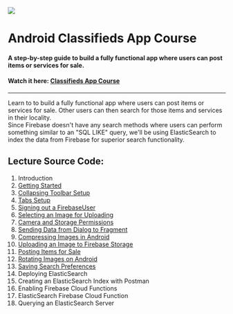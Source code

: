 <img class='header-img' src='https://s3.amazonaws.com/codingwithmitch-static-and-media/media/ForSale/Android+Classifieds+App.png' />

<h1>Android Classifieds App Course</h1>
<h4>A step-by-step guide to build a fully functional app where users can post items or services for sale.</h4>
<h4>Watch it here: <a href='https://codingwithmitch.com/courses/classifieds-app/' target='_blank'>Classifieds App Course</a></h4>
<hr>
<p>
Learn to to build a fully functional app where users can post items or services for sale. Other users can then search for those 
items and services in their locality. </br>
Since Firebase doesn't have any search methods where users can perform something similar to an "SQL LIKE" query, we'll be using
ElasticSearch to index the data from Firebase for superior search functionality.
</p> 
<h2>Lecture Source Code:</h2>
<ol>
<li>Introduction</li>

<li><a href='https://goo.gl/E7koEm'> Getting Started</a></li>

<li><a href='https://goo.gl/E8dhMM'> Collapsing Toolbar Setup</a></li>

<li><a href='https://goo.gl/F3JrQu'> Tabs Setup</a></li>

<li><a href='https://goo.gl/GpQWNK'> Signing out a FirebaseUser</a></li>

<li><a href='https://goo.gl/Ne6UFu'> Selecting an Image for Uploading</a></li>

<li><a href='https://goo.gl/GwumRM'> Camera and Storage Permissions</a></li>

<li><a href='https://goo.gl/D7sQ25'> Sending Data from Dialog to Fragment</a></li>

<li><a href='https://goo.gl/3zHm9b'> Compressing Images in Android</a></li>

<li><a href='https://goo.gl/HfZH7K'> Uploading an Image to Firebase Storage</a></li>

<li><a href='https://goo.gl/ZFWvwK'> Posting Items for Sale</a></li>

<li><a href='https://goo.gl/jLzPsS'> Rotating Images on Android</a></li>

<li><a href='https://goo.gl/M4EJ2m'> Saving Search Preferences</a></li>

<li> Deploying ElasticSearch</li>

<li> Creating an ElasticSearch Index with Postman</li>

<li> Enabling Firebase Cloud Functions</li>

<li> ElasticSearch Firebase Cloud Function</li>

<li> Querying an ElasticSearch Server</li>
</ol>

